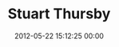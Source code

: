 ---
title: "Stuart Thursby"
date: 2012-05-22 15:12:25 00:00
permalink: /sthursby
twitter: ""
likes: [551]
id: 610
gravatar: "http://www.gravatar.com/avatar/a896a1971ebb3d40ab0c4329a4e9e1f8"
---